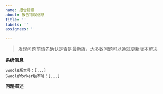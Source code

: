 ```yaml
---
name: 报告错误
about: 报告错误信息
title: ''
labels: ''
assignees: ''

---
```


> 发现问题前请先确认是否是最新版，大多数问题可以通过更新版本解决

**系统信息**

```
Swoole版本号：[...]
SwooleWorker版本号：[...]
```

**问题描述**
